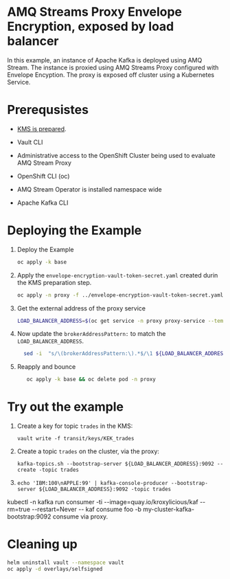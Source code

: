 # AMQ Streams Proxy Envelope Encryption, exposed by load balancer

In this example, an instance of Apache Kafka is deployed using AMQ Stream.  The instance is proxied using
AMQ Streams Proxy configured with Envelope Encyption.  The proxy is exposed off cluster using a Kubernetes
Service.


# Prerequsistes

* [KMS is prepared](../PREPARE_KMS.md).
* Vault CLI

* Administrative access to the OpenShift Cluster being used to evaluate AMQ Stream Proxy
* OpenShift CLI (oc)
* AMQ Stream Operator is installed namespace wide
* Apache Kafka CLI

# Deploying the Example

1. Deploy the Example
   ```sh
   oc apply -k base
   ```
2. Apply the `envelope-encryption-vault-token-secret.yaml` created durin the KMS preparation step.
   ```sh
   oc apply -n proxy -f ../envelope-encryption-vault-token-secret.yaml
   ```
3. Get the external address of the proxy service
   ```sh
   LOAD_BALANCER_ADDRESS=$(oc get service -n proxy proxy-service --template='{{(index .status.loadBalancer.ingress 0).hostname}}')
   ```
4. Now update the `brokerAddressPattern:` to match the `LOAD_BALANCER_ADDRESS`.
   ```sh
     sed -i  "s/\(brokerAddressPattern:\).*$/\1 ${LOAD_BALANCER_ADDRESS}/" base/proxy/proxy-config.yaml
   ```
5. Reapply and bounce
   ```sh
      oc apply -k base && oc delete pod -n proxy
   ```

# Try out the example

1. Create a key for topic `trades` in the KMS:
   ```
   vault write -f transit/keys/KEK_trades
   ```
2. Create a topic `trades` on the cluster, via the proxy:
   ```
   kafka-topics.sh --bootstrap-server ${LOAD_BALANCER_ADDRESS}:9092 --create -topic trades
   ```
3. 
   ```
   echo 'IBM:100\nAPPLE:99' | kafka-console-producer --bootstrap-server ${LOAD_BALANCER_ADDRESS}:9092 -topic trades
   ```

kubectl -n kafka run consumer -ti --image=quay.io/kroxylicious/kaf --rm=true --restart=Never -- kaf consume foo -b my-cluster-kafka-bootstrap:9092
consume via proxy.



# Cleaning up

```bash
helm uninstall vault --namespace vault
oc apply -d overlays/selfsigned
```

